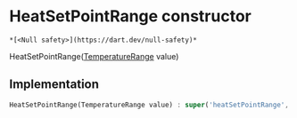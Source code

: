 


# HeatSetPointRange constructor




    *[<Null safety>](https://dart.dev/null-safety)*



HeatSetPointRange([TemperatureRange](../../yonomi-sdk/TemperatureRange-class.md) value)





## Implementation

```dart
HeatSetPointRange(TemperatureRange value) : super('heatSetPointRange', value);
```







